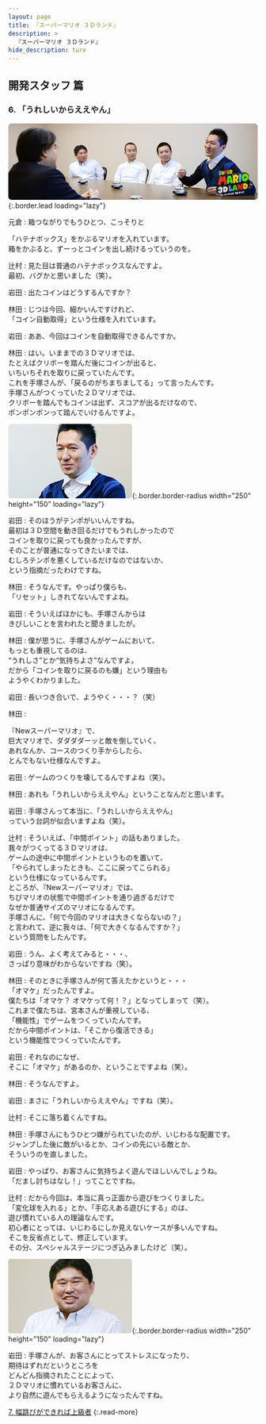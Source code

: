 ```yaml
---
layout: page
title: 『スーパーマリオ ３Ｄランド』
description: >
  『スーパーマリオ ３Ｄランド』
hide_description: ture
---
```


## 開発スタッフ 篇

### 6. 「うれしいからええやん」

![](/interviews/jp/3ds/arej/vol1/img/mainvisual6.jpg){:.border.lead loading="lazy"}

元倉
: 箱つながりでもうひとつ、こっそりと<br>

「ハテナボックス」をかぶるマリオを入れています。<br>箱をかぶると、ずーっとコインを出し続けるっていうのを。

辻村
: 見た目は普通のハテナボックスなんですよ。<br>最初、バグかと思いました（笑）。

岩田
: 出たコインはどうするんですか？

林田
: じつは今回、細かいんですけれど、<br>「コイン自動取得」という仕様を入れています。

岩田
: ああ、今回はコインを自動取得できるんですか。

林田
: はい。いままでの３Ｄマリオでは、<br>たとえばクリボーを踏んだ後にコインが出ると、<br>いちいちそれを取りに戻っていたんです。<br>これを手塚さんが、「戻るのがちまちましてる」って言ったんです。<br>手塚さんがつくっていた２Ｄマリオでは、<br>クリボーを踏んでもコインは出ず、スコアが出るだけなので、<br>ポンポンポンって踏んでいけるんですよ。

![](/interviews/jp/3ds/arej/vol1/img/photo17.jpg){:.border.border-radius width="250" height="150"  loading="lazy"}

岩田
: そのほうがテンポがいいんですね。<br>最初は３Ｄ空間を動き回るだけでもうれしかったので<br>コインを取りに戻っても良かったんですが、<br>そのことが普通になってきたいまでは、<br>むしろテンポを悪くしているだけなのではないか、　<br>という指摘だったわけですね。

林田
: そうなんです。やっぱり僕らも、<br>「リセット」しきれてないんですよね。

岩田
: そういえばほかにも、手塚さんからは<br>きびしいことを言われたと聞きましたが。

林田
: 僕が思うに、手塚さんがゲームにおいて、<br>もっとも重視してるのは、<br>“うれしさ”とか“気持ちよさ”なんですよ。<br>だから「コインを取りに戻るのも嫌」という理由も<br>ようやくわかりました。

岩田
: 長いつき合いで、ようやく・・・？（笑）

林田
: 

『Newスーパーマリオ』で、<br>巨大マリオで、ダダダダーッと敵を倒していく、<br>あれなんか、コースのつくり手からしたら、<br>とんでもない仕様なんですよ。

岩田
: ゲームのつくりを壊してるんですよね（笑）。

林田
: あれも「うれしいからええやん」ということなんだと思います。

岩田
: 手塚さんって本当に、「うれしいからええやん」<br>っていう台詞が似合いますよね（笑）。

辻村
: そういえば、「中間ポイント」の話もありました。<br>我々がつくってる３Ｄマリオは、<br>ゲームの途中に中間ポイントというものを置いて、<br>「やられてしまったときも、ここに戻ってこられる」<br>という仕様になっているんです。<br>ところが、『Newスーパーマリオ』では、<br>ちびマリオの状態で中間ポイントを通り過ぎるだけで<br>なぜか普通サイズのマリオになるんです。<br>手塚さんに、「何で今回のマリオは大きくならないの？」<br>と言われて、逆に我々は、「何で大きくなるんですか？」<br>という質問をしたんです。

岩田
: うん、よく考えてみると・・・、<br>さっぱり意味がわからないですね（笑）。

林田
: そのときに手塚さんが何て答えたかというと・・・<br>「オマケ」だったんですよ。<br>僕たちは「オマケ？ オマケって何！？」となってしまって（笑）。<br>これまで僕たちは、宮本さんが重視している、<br>「機能性」でゲームをつくっていたんです。<br>だから中間ポイントは、「そこから復活できる」<br>という機能性でつくっていたんです。

岩田
: それなのになぜ、<br>そこに「オマケ」があるのか、ということですよね（笑）。

林田
: そうなんですよ。

岩田
: まさに「うれしいからええやん」ですね（笑）。

辻村
: そこに落ち着くんですね。

林田
: 手塚さんにもうひとつ嫌がられていたのが、いじわるな配置です。<br>ジャンプした後に敵がいるとか、コインの先にいる敵とか、<br>そういうのを直しました。

岩田
: やっぱり、お客さんに気持ちよく遊んでほしいんでしょうね。<br>「だまし討ちはなし！」ってことですね。

辻村
: だから今回は、本当に真っ正面から遊びをつくりました。<br>「変化球を入れる」とか、「手応えある遊びにする」のは、<br>遊び慣れている人の理論なんです。<br>初心者にとっては、いじわるにしか見えないケースが多いんですね。<br>そこを反省点として、修正しています。<br>その分、スペシャルステージにつぎ込みましたけど（笑）。

![](/interviews/jp/3ds/arej/vol1/img/photo18.jpg){:.border.border-radius width="250" height="150"  loading="lazy"}

岩田
: 手塚さんが、お客さんにとってストレスになったり、<br>期待はずれだというところを<br>どんどん指摘されたことによって、<br>２Ｄマリオに慣れているお客さんに、<br>より自然に遊んでもらえるようになったんですね。


[7. 幅跳びができれば上級者](7.md)
{:.read-more}
